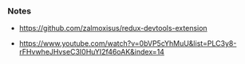 ### Notes

- https://github.com/zalmoxisus/redux-devtools-extension

- https://www.youtube.com/watch?v=0bVP5cYhMuU&list=PLC3y8-rFHvwheJHvseC3I0HuYI2f46oAK&index=14